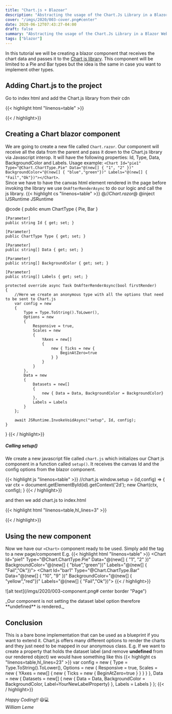 ```yaml
---
title: "Chart.js + Blazoar"
description: "Abstracting the usage of the Chart.Js Library in a Blazor WebAssembly Component"
cover: "/imgs/2020/003-cover.png#center"
date: 2020-06-12T07:43:27-04:00
draft: false
summary: "Abstracting the usage of the Chart.Js Library in a Blazor WebAssembly Component"
tags: ["blazor"]
---
```


In this tutorial we will be creating a blazor component that receives the chart data and passes it to the [Chart js library](https://www.chartjs.org). This component will be limited to a Pie and Bar types but the idea is the same in case you want to implement other types.

## Adding Chart.js to the project

Go to index html and add the Chart.js library from their cdn

{{< highlight html "linenos=table" >}}
<!--index.html-->
<script src="https://cdnjs.cloudflare.com/ajax/libs/Chart.js/2.9.3/Chart.bundle.min.js"></script>
{{< / highlight>}}

## Creating a Chart blazor component

 We are going to create a new file called `Chart.razor`. Our component will receive all the data from the parent and pass it down to the Chart.js library via Javascript interop. It will have the following properties: Id, Type, Data, BackgroundColor and Labels. Usage example: `<Chart Id="pie1" Type="@Chart.ChartType.Pie" Data="@(new[] { "1", "2" })" BackgroundColor="@(new[] { "blue","green"})" Labels="@(new[] { "Fail","Ok"})"></Chart>`.<br>
 Since we have to have the canvas html element rendered in the page before invoking the library we use `OnAfterRenderAsync` to do our logic and call the js library.
{{< highlight cs "linenos=table" >}}
@*//Chart.razor*@
@inject IJSRuntime JSRuntime

<canvas id="@Id"></canvas>

@code {
    public enum ChartType
    {
        Pie,
        Bar
    }

    [Parameter]
    public string Id { get; set; }

    [Parameter]
    public ChartType Type { get; set; }

    [Parameter]
    public string[] Data { get; set; }

    [Parameter]
    public string[] BackgroundColor { get; set; }

    [Parameter]
    public string[] Labels { get; set; }

    protected override async Task OnAfterRenderAsync(bool firstRender) 
    {
        //Here we create an anonymous type with all the options that need to be sent to Chart.js
        var config = new
        {
            Type = Type.ToString().ToLower(),
            Options = new
            {
                Responsive = true,
                Scales = new
                {
                    YAxes = new[]
                    {
                        new { Ticks = new {
                            BeginAtZero=true
                        } }
                    }
                }
            },
            Data = new
            {
                Datasets = new[]
                {
                    new { Data = Data, BackgroundColor = BackgroundColor}
                },
                Labels = Labels
            }
        };

        await JSRuntime.InvokeVoidAsync("setup", Id, config);
    }
}
{{< / highlight>}}

##### Calling setup()

We create a new javascript file called `chart.js` which initializes our Chart js component in a function called `setup()`. It receives the canvas Id and the config options from the blazor component.

{{< highlight js "linenos=table" >}}
//chart.js
window.setup = (id,config) => {
    var ctx = document.getElementById(id).getContext('2d');
    new Chart(ctx, config);
}
{{< / highlight>}}

and then we add chart.js to index.html

{{< highlight html "linenos=table,hl_lines=3" >}}
<!--index.html-->
<script src="https://cdnjs.cloudflare.com/ajax/libs/Chart.js/2.9.3/Chart.bundle.min.js"></script>
<script src="chart.js"></script>
{{< / highlight>}}

## Using the new component

Now we have our `<Chart>` component ready to be used. Simply add the tag to a new page/component E.g.
{{< highlight html "linenos=table" >}}
<Chart Id="pie1" Type="@Chart.ChartType.Pie" Data="@(new[] { "1", "2" })" BackgroundColor="@(new[] { "blue","green"})" Labels="@(new[] { "Fail","Ok"})"></Chart>
<Chart Id="bar1" Type="@Chart.ChartType.Bar" Data="@(new[] { "10", "9" })" BackgroundColor="@(new[] { "yellow","red"})" Labels="@(new[] { "Fail","Ok"})"></Chart>
{{< / highlight>}}

![alt text](/imgs/2020/003-component.png# center border "Page")
<div class="text-center">_Our component is not setting the dataset label option therefore **undefined** is rendered._</div>


## Conclusion

This is a bare bone implementation that can be used as a blueprint if you want to extend it. Chart.js offers many different options to render the charts and they just need to be mapped in our anonymous class. E.g. If we want to create a property that holds the dataset label (and remove **undefined** from our rendered object) we would have something like this
{{< highlight cs "linenos=table,hl_lines=23" >}}
var config = new
{
    Type = Type.ToString().ToLower(),
    Options = new
    {
        Responsive = true,
        Scales = new
        {
            YAxes = new[]
            {
                new { Ticks = new {
                    BeginAtZero=true
                } }
            }
        }
    },
    Data = new
    {
        Datasets = new[]
        {
            new { Data = Data, 
                    BackgroundColor = BackgroundColor, 
                    Label=YourNewLabelProperty}
        },
        Labels = Labels
    }
};
{{< / highlight>}}

_Happy Coding!!_ :smiley::computer:<br>
_William Leme_